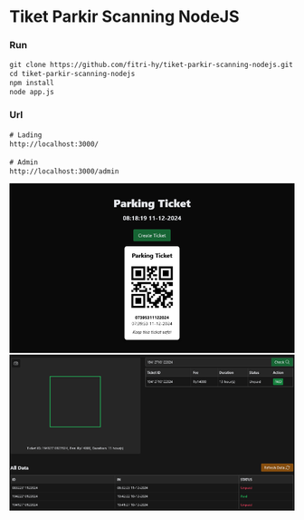 # Tiket Parkir Scanning NodeJS


### Run

```
git clone https://github.com/fitri-hy/tiket-parkir-scanning-nodejs.git
cd tiket-parkir-scanning-nodejs
npm install
node app.js
```

### Url

```
# Lading
http://localhost:3000/

# Admin
http://localhost:3000/admin
```

<img src="./public/ss1.png">
<img src="./public/ss2.png">